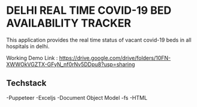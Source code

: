 # DELHI REAL TIME COVID-19 BED AVAILABILITY TRACKER

This application provides the real time status of vacant covid-19 beds in all hospitals in delhi.

Working Demo Link : https://drive.google.com/drive/folders/10FN-XWWOkVGZTX-GFyN_nf0rNv5DDpu8?usp=sharing

## Techstack
-Puppeteer
-Exceljs
-Document Object Model
-fs
-HTML

